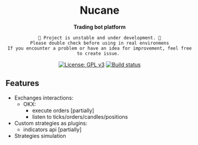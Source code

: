 <div align="center">
  <h1>Nucane</h1>
  <p>
    <strong>Trading bot platform</strong>
    </br>

    🚧 Project is unstable and under development. 🚧
    Please double check before using in real environmens
    If you encounter a problem or have an idea for improvement, feel free to create issue. 

  </p>
  <p>

[![License: GPL v3](https://img.shields.io/badge/License-GPLv3-blue.svg)](https://www.gnu.org/licenses/gpl-3.0)
[![Build status](https://badge.buildkite.com/ae5a77e5cb289f11a18580f716921e27cda4985c9d77d8f240.svg?branch=main)](https://buildkite.com/merk/ncn-build)

  </p>
</div>

## Features

- Exchanges interactions:
    - OKX:
        - execute orders \[partially\]
        - listen to ticks/orders/candles/positions
- Custom strategies as plugins:
    - indicators api \[partially\]
- Strategies simulation
